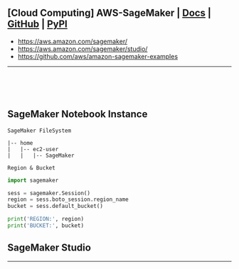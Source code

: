 ## [Cloud Computing] AWS-SageMaker | [Docs](https://sagemaker.readthedocs.io/en/stable/index.html) | [GitHub](https://github.com/aws/sagemaker-python-sdk) | [PyPI]()


- https://aws.amazon.com/sagemaker/
- https://aws.amazon.com/sagemaker/studio/
- https://github.com/aws/amazon-sagemaker-examples

---

<br><br><br>


## SageMaker Notebook Instance
`SageMaker FileSystem`
```
|-- home
|   |-- ec2-user
|   |   |-- SageMaker

```

`Region & Bucket`
```python
import sagemaker

sess = sagemaker.Session()
region = sess.boto_session.region_name
bucket = sess.default_bucket()

print('REGION:', region)
print('BUCKET:', bucket)
```


## SageMaker Studio





---
